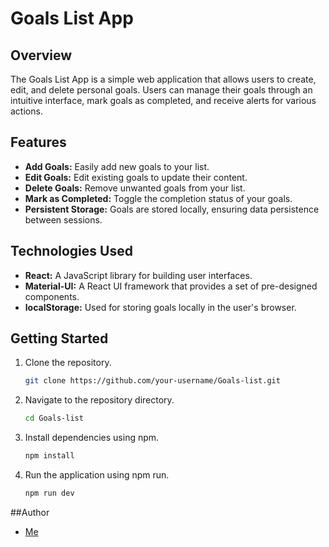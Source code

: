 # Goals List App

## Overview

The Goals List App is a simple web application that allows users to create, edit, and delete personal goals. Users can manage their goals through an intuitive interface, mark goals as completed, and receive alerts for various actions.

## Features

- **Add Goals:** Easily add new goals to your list.
- **Edit Goals:** Edit existing goals to update their content.
- **Delete Goals:** Remove unwanted goals from your list.
- **Mark as Completed:** Toggle the completion status of your goals.
- **Persistent Storage:** Goals are stored locally, ensuring data persistence between sessions.

## Technologies Used

- **React:** A JavaScript library for building user interfaces.
- **Material-UI:** A React UI framework that provides a set of pre-designed components.
- **localStorage:** Used for storing goals locally in the user's browser.

## Getting Started

1. Clone the repository.
   ```bash
   git clone https://github.com/your-username/Goals-list.git

2. Navigate to the repository directory.
   ```bash
   cd Goals-list
   ```
3. Install dependencies using npm.
   ```bash
   npm install
   ```
4. Run the application using npm run.
   ```bash
   npm run dev
   ```


##Author

- [Me](https://github.com/darkeris345)

